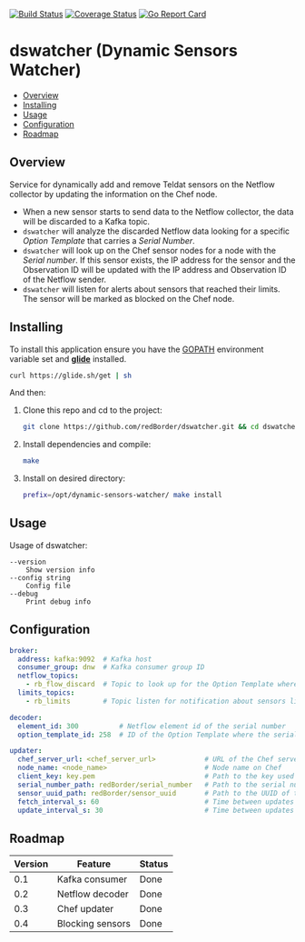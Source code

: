 [![Build Status](https://travis-ci.org/redBorder/dswatcher.svg?branch=master)](https://travis-ci.org/redBorder/dswatcher)
[![Coverage Status](https://coveralls.io/repos/github/redBorder/dswatcher/badge.svg?branch=master)](https://coveralls.io/github/redBorder/dswatcher?branch=master)
[![Go Report Card](https://goreportcard.com/badge/github.com/redBorder/dswatcher)](https://goreportcard.com/report/github.com/redBorder/dswatcher)

# dswatcher (Dynamic Sensors Watcher)

* [Overview](#overview)
* [Installing](#installing)
* [Usage](#usage)
* [Configuration](#configuration)
* [Roadmap](#roadmap)

## Overview

Service for dynamically add and remove Teldat sensors on the Netflow collector
by updating the information on the Chef node.

- When a new sensor starts to send data to the Netflow collector, the data will
be discarded to a Kafka topic.
- `dswatcher` will analyze the discarded Netflow data looking for
a specific *Option Template* that carries a *Serial Number*.
- `dswatcher` will look up on the Chef sensor nodes for a
node with the *Serial number*. If this sensor exists, the IP address for the
sensor and the Observation ID will be updated with the IP address and Observation
ID of the Netflow sender.
- `dswatcher` will listen for alerts about sensors that reached
their limits. The sensor will be marked as blocked on the Chef node.

## Installing

To install this application ensure you have the
[GOPATH](https://golang.org/doc/code.html#GOPATH) environment variable set and
**[glide](https://glide.sh/)** installed.

```bash
curl https://glide.sh/get | sh
```

And then:

1. Clone this repo and cd to the project:

    ```bash
    git clone https://github.com/redBorder/dswatcher.git && cd dswatcher
    ```
2. Install dependencies and compile:

    ```bash
    make
    ```
3. Install on desired directory:

    ```bash
    prefix=/opt/dynamic-sensors-watcher/ make install
    ```

## Usage

Usage of dswatcher:

```
--version
    Show version info
--config string
    Config file
--debug
    Print debug info
```

## Configuration

```yaml
broker:
  address: kafka:9092  # Kafka host
  consumer_group: dnw  # Kafka consumer group ID
  netflow_topics:
    - rb_flow_discard  # Topic to look up for the Option Template where the serial number is
  limits_topics:
    - rb_limits        # Topic listen for notification about sensors limits

decoder:
  element_id: 300          # Netflow element id of the serial number
  option_template_id: 258  # ID of the Option Template where the serial number is

updater:
  chef_server_url: <chef_server_url>            # URL of the Chef server
  node_name: <node_name>                        # Node name on Chef
  client_key: key.pem                           # Path to the key used for Chef authorization
  serial_number_path: redBorder/serial_number   # Path to the serial number of the sensor on Chef
  sensor_uuid_path: redBorder/sensor_uuid       # Path to the UUID of the sensor on Chef
  fetch_interval_s: 60                          # Time between updates of the internal sensors database
  update_interval_s: 30                         # Time between updates of the Chef node
```

## Roadmap

| Version  | Feature             | Status    |
|----------|---------------------|-----------|
| 0.1      | Kafka consumer      | Done      |
| 0.2      | Netflow decoder     | Done      |
| 0.3      | Chef updater        | Done      |
| 0.4      | Blocking sensors    | Done      |
